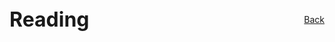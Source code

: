 <div style="display: flex; justify-content: space-between; align-items: center; margin-bottom: 2rem; flex-wrap: wrap;">
  <h1 style="margin: 0; font-size: 2rem;">Reading</h1>
  <a href="/electrical/" class="home-button">Back</a>
</div>